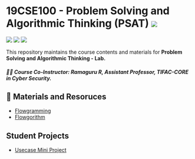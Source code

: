 # 19CSE100 - Problem Solving and Algorithmic Thinking (PSAT) ![](https://img.shields.io/badge/-Completed-darkgreen)
![](https://img.shields.io/badge/Batch-21CYS-lightgreen) ![](https://img.shields.io/badge/UG-blue) ![](https://img.shields.io/badge/Subject-PSAT-blue)

This repository maintains the course contents and materials for **Problem Solving and Algorithmic Thinking - Lab.** 

##### :teacher: Course Co-Instructor:  Ramaguru R, Assistant Professor, TIFAC-CORE in Cyber Security.

## :notebook: Materials and Resoruces
- [Flowgramming](Flowgramming.md)
- [Flowgorithm](Flowgorithm.md)

## Student Projects
- [Usecase Mini Project](Students_Projects/List.md)
